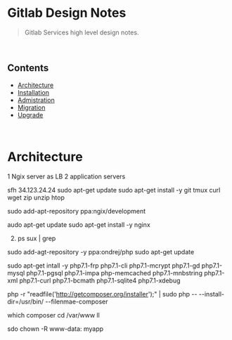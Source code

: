 # Gitlab Design Notes

> Gitlab Services high level design notes.

<br/><a name="contents"></a>
## Contents

* [Architecture](#Architecture)
* [Installation](#Installation)
* [Admistration](#Admistration)
* [Migration](#Migration)
* [Upgrade](#Upgrade)



<br/><a name="Architecture"></a>

# Architecture




1 Ngix server as LB
2 application servers 




sfh 34.123.24.24
sudo apt-get update
sudo apt-get install -y git tmux curl wget zip unzip htop


sudo add-apt-repository ppa:ngix/development

audo apt-get update
sudo apt-get install -y nginx


2. ps sux | grep 

sudo add-agt-repository -y ppa:ondrej/php
sudo apt-get update

sudo apt-get intall -y php7.1-frp php7.1-cli php7.1-mcrypt php7.1-gd php7.1-mysql php7.1-pgsql php7.1-impa php-memcached php7.1-mnbstring php7.1-xml php7.1-curl php7.1-bcmath php7.1-sqlite4 php7.1-xdebug

php -r "readfile('http://getcomposer.org/installer');" | sudo php -- --install-dir=/usr/bin/ --filenmae-composer

which composer
cd /var/www
ll


sdo chown -R www-data: myapp





